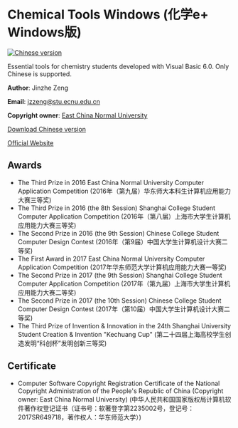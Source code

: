 # Chemical Tools Windows (化学e+ Windows版)
[![Chinese version](https://jaywcjlove.github.io/sb/lang/chinese.svg)](https://github.com/njzjz/Chemical-Tools-windows/releases/download/1.0/Chemicla.Tools.for.Learning.1.0.exe)

Essential tools for chemistry students developed with Visual Basic 6.0. Only Chinese is supported.

**Author**: Jinzhe Zeng

**Email**: jzzeng@stu.ecnu.edu.cn

**Copyright owner**: [East China Normal University](http://www.ecnu.edu.cn/)

[Download Chinese version](https://github.com/njzjz/Chemical-Tools-windows/releases/download/1.0/Chemicla.Tools.for.Learning.1.0.exe)

[Official Website](https://chem.njzjz.win/)

## Awards

* The Third Prize in 2016 East China Normal University Computer Application Competition (2016年（第九届）华东师大本科生计算机应用能力大赛三等奖)
* The Third Prize in 2016 (the 8th Session) Shanghai College Student Computer Application Competition (2016年（第八届）上海市大学生计算机应用能力大赛三等奖)
* The Second Prize in 2016 (the 9th Session) Chinese College Student Computer Design Contest (2016年（第9届）中国大学生计算机设计大赛二等奖)
* The First Award in 2017 East China Normal University Computer Application Competition (2017年华东师范大学计算机应用能力大赛一等奖)
* The Second Prize in 2017 (the 9th Session) Shanghai College Student Computer Application Competition (2017年（第九届）上海市大学生计算机应用能力大赛二等奖)
* The Second Prize in 2017 (the 10th Session) Chinese College Student Computer Design Contest (2017年（第10届）中国大学生计算机设计大赛二等奖)
* The Third Prize of Invention & Innovation in the 24th Shanghai University Student Creation & Invention "Kechuang Cup" (第二十四届上海高校学生创造发明“科创杯”发明创新三等奖)

## Certificate
* Computer Software Copyright Registration Certificate of the National Copyright Administration of the People's Republic of China (Copyright owner: East China Normal University) (中华人民共和国国家版权局计算机软件著作权登记证书（证书号：软著登字第2235002号，登记号：2017SR649718，著作权人：华东师范大学）)

